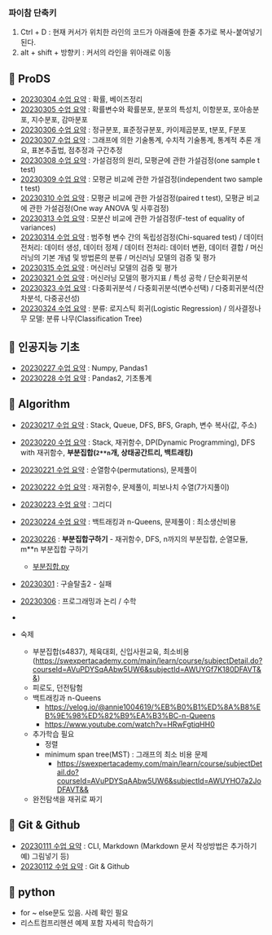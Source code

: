 ### 파이참 단축키
1. Ctrl + D : 현재 커서가 위치한 라인의 코드가 아래줄에 한줄 추가로 복사-붙여넣기 된다.
2. alt + shift + 방향키 : 커서의 라인을 위아래로 이동


## :star2: **ProDS**
* [20230304 수업 요약](TIL_file/202303/TIL_20230304.md) : 확률, 베이즈정리
* [20230305 수업 요약](TIL_file/202303/TIL_20230305.md) : 확률변수와 확률분포, 분포의 특성치, 이항분포, 포아송분포, 지수분포, 감마분포
* [20230306 수업 요약](TIL_file/202303/TIL_20230306.md) : 정규분포, 표준정규분포, 카이제곱분포, t분포, F분포
* [20230307 수업 요약](TIL_file/202303/TIL_20230307.md) : 그래프에 의한 기술통계, 수치적 기술통계, 통계적 추론 개요, 표본추출법, 점추정과 구간추정
* [20230308 수업 요약](TIL_file/202303/TIL_20230308.md) : 가설검정의 원리, 모평균에 관한 가설검정(one sample t test)
* [20230309 수업 요약](TIL_file/202303/TIL_20230309.md) : 모평균 비교에 관한 가설검정(independent two sample t test)
* [20230310 수업 요약](TIL_file/202303/TIL_20230310.md) : 모평균 비교에 관한 가설검정(paired t test), 모평균 비교에 관한 가설검정(One way ANOVA 및 사후검정)
* [20230313 수업 요약](TIL_file/202303/TIL_20230313.md) : 모분산 비교에 관한 가설검정(F-test of equality of variances)
* [20230314 수업 요약](TIL_file/202303/TIL_20230314.md) : 범주형 변수 간의 독립성검정(Chi-squared test) / 데이터 전처리: 데이터 생성, 데이터 정제 / 데이터 전처리: 데이터 변환, 데이터 결합 / 머신러닝의 기본 개념 및 방법론의 분류 / 머신러닝 모델의 검증 및 평가
* [20230315 수업 요약](TIL_file/202303/TIL_20230315.md) : 머신러닝 모델의 검증 및 평가
* [20230321 수업 요약](TIL_file/202303/TIL_20230321.md) : 머신러닝 모델의 평가지표 / 특성 공학 / 단순회귀분석
* [20230323 수업 요약](TIL_file/202303/TIL_20230323.md) : 다중회귀분석 / 다중회귀분석(변수선택) / 다중회귀분석(잔차분석, 다중공선성)
* [20230324 수업 요약](TIL_file/202303/TIL_20230324.md) : 분류: 로지스틱 회귀(Logistic Regression) / 의사결정나무 모델: 분류 나무(Classification Tree)


## :star2: **인공지능 기초**
* [20230227 수업 요약](TIL_file/202302/TIL_20230227.md) : Numpy, Pandas1
* [20230228 수업 요약](TIL_file/202302/TIL_20230228.md) : Pandas2, 기초통계


## :star2: **Algorithm**
* [20230217 수업 요약](TIL_file/202302/TIL_20230217.md) : Stack, Queue, DFS, BFS, Graph, 변수 복사(값, 주소)
* [20230220 수업 요약](TIL_file/202302/TIL_20230220.md) : Stack, 재귀함수, DP(Dynamic Programming), DFS with 재귀함수, **부분집합(`2**n`개, 상태공간트리, 백트래킹)**
* [20230221 수업 요약](TIL_file/202302/TIL_20230221.md) : 순열함수(permutations), 문제풀이
* [20230222 수업 요약](TIL_file/202302/TIL_20230222.md) : 재귀함수, 문제풀이, 피보나치 수열(7가지풀이)
* [20230223 수업 요약](TIL_file/202302/TIL_20230223.md) : 그리디
* [20230224 수업 요약](TIL_file/202302/TIL_20230224.md) : 백트래킹과 n-Queens, 문제풀이 : 최소생산비용
* [20230226](TIL_file/202302/TIL_20230226.md) : **부분집합구하기** - 재귀함수, DFS, n까지의 부분집합, 순열모듈, m**n 부분집합 구하기
  * [부분집합.py](example/Algorithm/부분집합.py)
* [20230301](TIL_file/202303/TIL_20230301.md) : 구슬탈출2 - 실패
* [20230306](TIL_file/202303/TIL_20230306.md) : 프로그래밍과 논리 / 수학
* 

* 숙제
  * 부분집합(s4837), 체육대회, 신입사원교육, 최소비용(https://swexpertacademy.com/main/learn/course/subjectDetail.do?courseId=AVuPDYSqAAbw5UW6&subjectId=AWUYGf7K180DFAVT&&)
  * 피로도, 던전탐험
  * 백트래킹과 n-Queens
    * https://velog.io/@annie1004619/%EB%B0%B1%ED%8A%B8%EB%9E%98%ED%82%B9%EA%B3%BC-n-Queens
    * https://www.youtube.com/watch?v=HRwFgtiqHH0
  * 추가학습 필요
    * 정렬
    * minimum span tree(MST) : 그래프의 최소 비용 문제
      * https://swexpertacademy.com/main/learn/course/subjectDetail.do?courseId=AVuPDYSqAAbw5UW6&subjectId=AWUYHO7a2JoDFAVT&&
  * 완전탐색을 재귀로 짜기

## :star2: **Git & Github**
* [20230111 수업 요약](TIL_file/TIL_20230111_CLI%20&%20Markdwon.md) : CLI, Markdown (Markdown 문서 작성방법은 추가하기 예) 그림넣기 등)
* [20230112 수업 요약](TIL_file/TIL_20230112%20Git%20&%20Github.md) : Git & Github

## :star2: **python**
* for ~ else문도 있음. 사례 확인 필요
* 리스트컴프리헨션 예제 포함 자세히 학습하기
